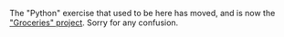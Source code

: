 The "Python" exercise that used to be here has moved, and is now the ["Groceries" project](/projects/groceries/project.md). Sorry for any confusion.
